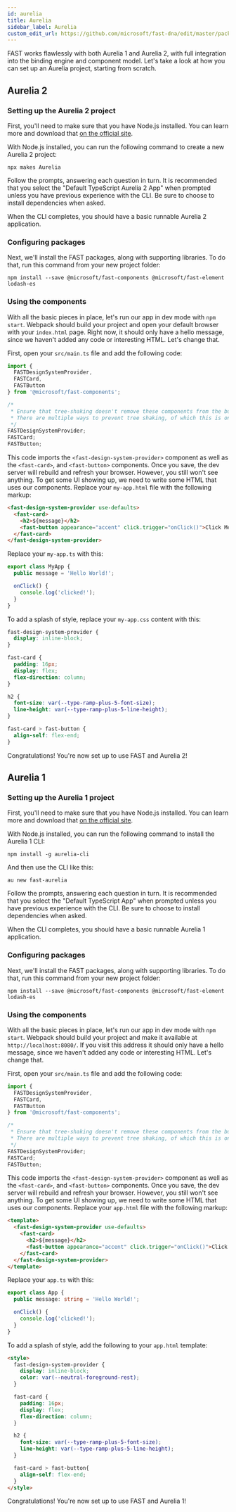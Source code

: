 ```yaml
---
id: aurelia
title: Aurelia
sidebar_label: Aurelia
custom_edit_url: https://github.com/microsoft/fast-dna/edit/master/packages/web-components/fast-foundation/docs/integrations/aurelia.md
---
```


FAST works flawlessly with both Aurelia 1 and Aurelia 2, with full integration into the binding engine and component model. Let's take a look at how you can set up an Aurelia project, starting from scratch.

## Aurelia 2

### Setting up the Aurelia 2 project

First, you'll need to make sure that you have Node.js installed. You can learn more and download that [on the official site](https://nodejs.org/).

With Node.js installed, you can run the following command to create a new Aurelia 2 project:

```shell
npx makes Aurelia
```

Follow the prompts, answering each question in turn. It is recommended that you select the "Default TypeScript Aurelia 2 App" when prompted unless you have previous experience with the CLI. Be sure to choose to install dependencies when asked.

When the CLI completes, you should have a basic runnable Aurelia 2 application.

### Configuring packages

Next, we'll install the FAST packages, along with supporting libraries. To do that, run this command from your new project folder:

```shell
npm install --save @microsoft/fast-components @microsoft/fast-element lodash-es
```

### Using the components

With all the basic pieces in place, let's run our app in dev mode with `npm start`. Webpack should build your project and open your default browser with your `index.html` page. Right now, it should only have a hello message, since we haven't added any code or interesting HTML. Let's change that.

First, open your `src/main.ts` file and add the following code:

```ts
import { 
  FASTDesignSystemProvider, 
  FASTCard, 
  FASTButton 
} from '@microsoft/fast-components';

/*
 * Ensure that tree-shaking doesn't remove these components from the bundle.
 * There are multiple ways to prevent tree shaking, of which this is one.
 */
FASTDesignSystemProvider;
FASTCard;
FASTButton;
```

This code imports the `<fast-design-system-provider>` component as well as the `<fast-card>`, and `<fast-button>` components. Once you save, the dev server will rebuild and refresh your browser. However, you still won't see anything. To get some UI showing up, we need to write some HTML that uses our components. Replace your `my-app.html` file with the following markup:

```html
<fast-design-system-provider use-defaults>
  <fast-card>
    <h2>${message}</h2>
    <fast-button appearance="accent" click.trigger="onClick()">Click Me</fast-button>
  </fast-card>
</fast-design-system-provider>
```

Replace your `my-app.ts` with this:

```ts
export class MyApp {
  public message = 'Hello World!';

  onClick() {
    console.log('clicked!');
  }
}
```

To add a splash of style, replace your `my-app.css` content with this:

```css
fast-design-system-provider {
  display: inline-block;
}

fast-card {
  padding: 16px;
  display: flex;
  flex-direction: column;
}

h2 {
  font-size: var(--type-ramp-plus-5-font-size);
  line-height: var(--type-ramp-plus-5-line-height);
}

fast-card > fast-button {
  align-self: flex-end;
}
```

Congratulations! You're now set up to use FAST and Aurelia 2!

## Aurelia 1

### Setting up the Aurelia 1 project

First, you'll need to make sure that you have Node.js installed. You can learn more and download that [on the official site](https://nodejs.org/).

With Node.js installed, you can run the following command to install the Aurelia 1 CLI:

```shell
npm install -g aurelia-cli
```

And then use the CLI like this:

```shell
au new fast-aurelia
```

Follow the prompts, answering each question in turn. It is recommended that you select the "Default TypeScript App" when prompted unless you have previous experience with the CLI. Be sure to choose to install dependencies when asked.

When the CLI completes, you should have a basic runnable Aurelia 1 application.

### Configuring packages

Next, we'll install the FAST packages, along with supporting libraries. To do that, run this command from your new project folder:

```shell
npm install --save @microsoft/fast-components @microsoft/fast-element lodash-es
```

### Using the components

With all the basic pieces in place, let's run our app in dev mode with `npm start`. Webpack should build your project and make it available at `http://localhost:8080/`. If you visit this address it should only have a hello message, since we haven't added any code or interesting HTML. Let's change that.

First, open your `src/main.ts` file and add the following code:

```ts
import { 
  FASTDesignSystemProvider, 
  FASTCard, 
  FASTButton 
} from '@microsoft/fast-components';

/*
 * Ensure that tree-shaking doesn't remove these components from the bundle.
 * There are multiple ways to prevent tree shaking, of which this is one.
 */
FASTDesignSystemProvider;
FASTCard;
FASTButton;
```

This code imports the `<fast-design-system-provider>` component as well as the `<fast-card>`, and `<fast-button>` components. Once you save, the dev server will rebuild and refresh your browser. However, you still won't see anything. To get some UI showing up, we need to write some HTML that uses our components. Replace your `app.html` file with the following markup:

```html
<template>
  <fast-design-system-provider use-defaults>
    <fast-card>
      <h2>${message}</h2>
      <fast-button appearance="accent" click.trigger="onClick()">Click Me</fast-button>
    </fast-card>
  </fast-design-system-provider>
</template>
```

Replace your `app.ts` with this:

```ts
export class App {
  public message: string = 'Hello World!';

  onClick() {
    console.log('clicked!');
  }
}
```

To add a splash of style, add the following to your `app.html` template:

```html
<style>
  fast-design-system-provider {
    display: inline-block;
    color: var(--neutral-foreground-rest);
  }

  fast-card {
    padding: 16px;
    display: flex;
    flex-direction: column;
  }

  h2 {
    font-size: var(--type-ramp-plus-5-font-size);
    line-height: var(--type-ramp-plus-5-line-height);
  }

  fast-card > fast-button{
    align-self: flex-end;
  }
</style>
```

Congratulations! You're now set up to use FAST and Aurelia 1!